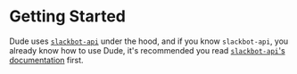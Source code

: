 # Getting Started

 Dude uses [`slackbot-api`](https://github.com/mdibaiee/slackbot-api) under the hood, and if you know `slackbot-api`, you already know how to use Dude, it's recommended you read [`slackbot-api`'s documentation](https://mdibaiee.gitbooks.io/slackbot-api/content/) first.
 
 